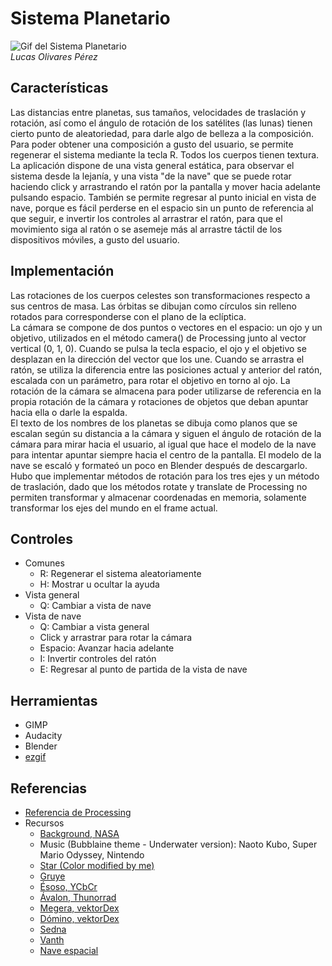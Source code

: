 # Sistema Planetario
![Gif del Sistema Planetario](https://user-images.githubusercontent.com/47455265/156931797-649300f3-2f3d-483d-8c96-61d53abfede7.gif)
<br>*Lucas Olivares Pérez*

## Características
Las distancias entre planetas, sus tamaños, velocidades de traslación y rotación, así como el ángulo de rotación de los satélites (las lunas) tienen cierto punto de aleatoriedad, para darle algo de belleza a la composición. 
Para poder obtener una composición a gusto del usuario, se permite regenerar el sistema mediante la tecla R. Todos los cuerpos tienen textura.<br>
La aplicación dispone de una vista general estática, para observar el sistema desde la lejanía, y una vista "de la nave" que se puede rotar haciendo click y arrastrando el ratón por la pantalla y mover hacia adelante pulsando espacio. También se permite regresar al punto inicial en vista de nave, porque es fácil perderse en el espacio sin un punto de referencia al que seguir, e invertir los controles al arrastrar el ratón, para que el movimiento siga al ratón o se asemeje más al arrastre táctil de los dispositivos móviles, a gusto del usuario.

## Implementación
Las rotaciones de los cuerpos celestes son transformaciones respecto a sus centros de masa. 
Las órbitas se dibujan como círculos sin relleno rotados para corresponderse con el plano de la eclíptica. <br>
La cámara se compone de dos puntos o vectores en el espacio: un ojo y un objetivo, utilizados en el método camera() de Processing junto al vector vertical (0, 1, 0). Cuando se pulsa la tecla espacio, el ojo y el objetivo se desplazan en la dirección del vector que los une. Cuando se arrastra el ratón, se utiliza la diferencia entre las posiciones actual y anterior del ratón, escalada con un parámetro, para rotar el objetivo en torno al ojo. La rotación de la cámara se almacena para poder utilizarse de referencia en la propia rotación de la cámara y rotaciones de objetos que deban apuntar hacia ella o darle la espalda.<br>
El texto de los nombres de los planetas se dibuja como planos que se escalan según su distancia a la cámara y siguen el ángulo de rotación de la cámara para mirar hacia el usuario, al igual que hace el modelo de la nave para intentar apuntar siempre hacia el centro de la pantalla. El modelo de la nave se escaló y formateó un poco en Blender después de descargarlo.<br>
Hubo que implementar métodos de rotación para los tres ejes y un método de traslación, dado que los métodos rotate y translate de Processing no permiten transformar y almacenar coordenadas en memoria, solamente transformar los ejes del mundo en el frame actual.

## Controles
- Comunes
  - R: Regenerar el sistema aleatoriamente
  - H: Mostrar u ocultar la ayuda
- Vista general
  - Q: Cambiar a vista de nave
- Vista de nave
  - Q: Cambiar a vista general
  - Click y arrastrar para rotar la cámara
  - Espacio: Avanzar hacia adelante
  - I: Invertir controles del ratón
  - E: Regresar al punto de partida de la vista de nave

## Herramientas
- GIMP
- Audacity
- Blender
- [ezgif](https://ezgif.com)

## Referencias
- [Referencia de Processing](https://processing.org/reference/)
- Recursos
  - [Background, NASA](https://svs.gsfc.nasa.gov/3895)
  - Music (Bubblaine theme - Underwater version): Naoto Kubo, Super Mario Odyssey, Nintendo
  - [Star (Color modified by me)](https://www.solarsystemscope.com/textures/download/2k_sun.jpg)
  - [Gruye](https://www.pinterest.es/pin/547117054727314654/)
  - [Ésoso, YCbCr](https://opengameart.org/content/planet-texture-80004000px) 
  - [Ávalon, Thunorrad](https://www.deviantart.com/thunorrad/art/Planet-Texture-42489691)
  - [Megera, vektorDex](https://opengameart.org/content/planetary-textures-2048x1024-gas-giant-equirectangular-5-2048x1024png) 
  - [Dómino, vektorDex](https://opengameart.org/content/planetary-textures-2048x1024-gas-giant-equirectangular-7-2048x1024png)
  - [Sedna](https://planet-texture-maps.fandom.com/wiki/Sedna)
  - [Vanth](https://planet-texture-maps.fandom.com/wiki/Vanth)
  - [Nave espacial](https://www.cgtrader.com/items/830734/download-page)
